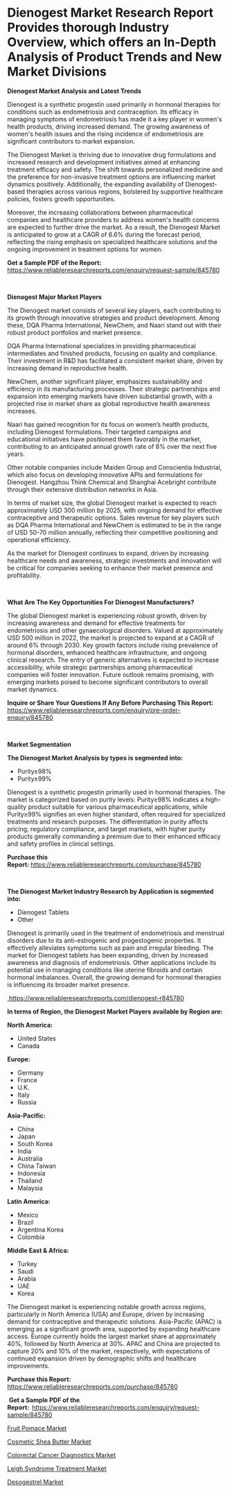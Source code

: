 <p><h1>Dienogest Market Research Report Provides thorough Industry Overview, which offers an In-Depth Analysis of Product Trends and New Market Divisions</h1></p><p><strong>Dienogest Market Analysis and Latest Trends</strong></p>
<p><p>Dienogest is a synthetic progestin used primarily in hormonal therapies for conditions such as endometriosis and contraception. Its efficacy in managing symptoms of endometriosis has made it a key player in women's health products, driving increased demand. The growing awareness of women's health issues and the rising incidence of endometriosis are significant contributors to market expansion.</p><p>The Dienogest Market is thriving due to innovative drug formulations and increased research and development initiatives aimed at enhancing treatment efficacy and safety. The shift towards personalized medicine and the preference for non-invasive treatment options are influencing market dynamics positively. Additionally, the expanding availability of Dienogest-based therapies across various regions, bolstered by supportive healthcare policies, fosters growth opportunities.</p><p>Moreover, the increasing collaborations between pharmaceutical companies and healthcare providers to address women's health concerns are expected to further drive the market. As a result, the Dienogest Market is anticipated to grow at a CAGR of 6.6% during the forecast period, reflecting the rising emphasis on specialized healthcare solutions and the ongoing improvement in treatment options for women.</p></p>
<p><strong>Get a Sample PDF of the Report:&nbsp;</strong> <a href="https://www.reliableresearchreports.com/enquiry/request-sample/845780?utm_campaign=120&utm_medium=2&utm_source=Github&utm_content=ia&utm_term=12112024&utm_id=dienogest">https://www.reliableresearchreports.com/enquiry/request-sample/845780</a></p>
<p>&nbsp;</p>
<p><strong>Dienogest Major Market Players</strong></p>
<p><p>The Dienogest market consists of several key players, each contributing to its growth through innovative strategies and product development. Among these, DQA Pharma International, NewChem, and Naari stand out with their robust product portfolios and market presence.</p><p>DQA Pharma International specializes in providing pharmaceutical intermediates and finished products, focusing on quality and compliance. Their investment in R&D has facilitated a consistent market share, driven by increasing demand in reproductive health.</p><p>NewChem, another significant player, emphasizes sustainability and efficiency in its manufacturing processes. Their strategic partnerships and expansion into emerging markets have driven substantial growth, with a projected rise in market share as global reproductive health awareness increases.</p><p>Naari has gained recognition for its focus on women’s health products, including Dienogest formulations. Their targeted campaigns and educational initiatives have positioned them favorably in the market, contributing to an anticipated annual growth rate of 8% over the next five years.</p><p>Other notable companies include Maiden Group and Conscientia Industrial, which also focus on developing innovative APIs and formulations for Dienogest. Hangzhou Think Chemical and Shanghai Acebright contribute through their extensive distribution networks in Asia.</p><p>In terms of market size, the global Dienogest market is expected to reach approximately USD 300 million by 2025, with ongoing demand for effective contraceptive and therapeutic options. Sales revenue for key players such as DQA Pharma International and NewChem is estimated to be in the range of USD 50-70 million annually, reflecting their competitive positioning and operational efficiency.</p><p>As the market for Dienogest continues to expand, driven by increasing healthcare needs and awareness, strategic investments and innovation will be critical for companies seeking to enhance their market presence and profitability.</p></p>
<p>&nbsp;</p>
<p><strong>What Are The Key Opportunities For Dienogest Manufacturers?</strong></p>
<p><p>The global Dienogest market is experiencing robust growth, driven by increasing awareness and demand for effective treatments for endometriosis and other gynaecological disorders. Valued at approximately USD 500 million in 2022, the market is projected to expand at a CAGR of around 6% through 2030. Key growth factors include rising prevalence of hormonal disorders, enhanced healthcare infrastructure, and ongoing clinical research. The entry of generic alternatives is expected to increase accessibility, while strategic partnerships among pharmaceutical companies will foster innovation. Future outlook remains promising, with emerging markets poised to become significant contributors to overall market dynamics.</p></p>
<p><strong>Inquire or Share Your Questions If Any Before Purchasing This Report:</strong> <a href="https://www.reliableresearchreports.com/enquiry/pre-order-enquiry/845780?utm_campaign=120&utm_medium=2&utm_source=Github&utm_content=ia&utm_term=12112024&utm_id=dienogest">https://www.reliableresearchreports.com/enquiry/pre-order-enquiry/845780</a></p>
<p>&nbsp;</p>
<p><strong>Market Segmentation</strong></p>
<p><strong>The Dienogest Market Analysis by types is segmented into:</strong></p>
<p><ul><li>Purity≥98%</li><li>Purity≥99%</li></ul></p>
<p><p>Dienogest is a synthetic progestin primarily used in hormonal therapies. The market is categorized based on purity levels: Purity≥98% indicates a high-quality product suitable for various pharmaceutical applications, while Purity≥99% signifies an even higher standard, often required for specialized treatments and research purposes. The differentiation in purity affects pricing, regulatory compliance, and target markets, with higher purity products generally commanding a premium due to their enhanced efficacy and safety profiles in clinical settings.</p></p>
<p><strong>Purchase this Report:&nbsp;</strong><a href="https://www.reliableresearchreports.com/purchase/845780?utm_campaign=120&utm_medium=2&utm_source=Github&utm_content=ia&utm_term=12112024&utm_id=dienogest">https://www.reliableresearchreports.com/purchase/845780</a></p>
<p>&nbsp;</p>
<p><strong>The Dienogest Market Industry Research by Application is segmented into:</strong></p>
<p><ul><li>Dienogest Tablets</li><li>Other</li></ul></p>
<p><p>Dienogest is primarily used in the treatment of endometriosis and menstrual disorders due to its anti-estrogenic and progestogenic properties. It effectively alleviates symptoms such as pain and irregular bleeding. The market for Dienogest tablets has been expanding, driven by increased awareness and diagnosis of endometriosis. Other applications include its potential use in managing conditions like uterine fibroids and certain hormonal imbalances. Overall, the growing demand for hormonal therapies is influencing its broader market presence.</p></p>
<p><a href="https://www.reliableresearchreports.com/dienogest-r845780?utm_campaign=120&utm_medium=2&utm_source=Github&utm_content=ia&utm_term=12112024&utm_id=dienogest">&nbsp;https://www.reliableresearchreports.com/dienogest-r845780</a></p>
<p><strong>In terms of Region, the Dienogest Market Players available by Region are:</strong></p>
<p>
    <p> <strong> North America: </strong>
        <ul>
            <li>United States</li>
            <li>Canada</li>
        </ul>
        </p> 
    <p> <strong> Europe: </strong>
        <ul>
            <li>Germany</li>
            <li>France</li>
            <li>U.K.</li>
            <li>Italy</li>
            <li>Russia</li>
        </ul>
        </p> 
    <p> <strong> Asia-Pacific: </strong>
        <ul>
            <li>China</li>
            <li>Japan</li>
            <li>South Korea</li>
            <li>India</li>
            <li>Australia</li>
            <li>China Taiwan</li>
            <li>Indonesia</li>
            <li>Thailand</li>
            <li>Malaysia</li>
        </ul>
        </p> 
    <p> <strong> Latin America: </strong>
        <ul>
            <li>Mexico</li>
            <li>Brazil</li>
            <li>Argentina Korea</li>
            <li>Colombia</li>
        </ul>
        </p> 
    <p> <strong> Middle East & Africa: </strong>
        <ul>
            <li>Turkey</li>
            <li>Saudi</li>
            <li>Arabia</li>
            <li>UAE</li>
            <li>Korea</li>
        </ul>
    </p>
    </p>
<p><p>The Dienogest market is experiencing notable growth across regions, particularly in North America (USA) and Europe, driven by increasing demand for contraceptive and therapeutic solutions. Asia-Pacific (APAC) is emerging as a significant growth area, supported by expanding healthcare access. Europe currently holds the largest market share at approximately 40%, followed by North America at 30%. APAC and China are projected to capture 20% and 10% of the market, respectively, with expectations of continued expansion driven by demographic shifts and healthcare improvements.</p></p>
<p><strong>Purchase this Report: </strong><a href="https://www.reliableresearchreports.com/purchase/845780?utm_campaign=120&utm_medium=2&utm_source=Github&utm_content=ia&utm_term=12112024&utm_id=dienogest">https://www.reliableresearchreports.com/purchase/845780</a></p>
<p>&nbsp;<strong>Get a Sample PDF of the Report:&nbsp;&nbsp;</strong><a href="https://www.reliableresearchreports.com/enquiry/request-sample/845780?utm_campaign=120&utm_medium=2&utm_source=Github&utm_content=ia&utm_term=12112024&utm_id=dienogest">https://www.reliableresearchreports.com/enquiry/request-sample/845780</a></p>
<p><strong></strong></p>
<p><p><a href="https://www.linkedin.com/pulse/global-fruit-pomace-market-size-trends-analysis-regional-1lhxc?utm_campaign=120&utm_medium=2&utm_source=Github&utm_content=ia&utm_term=12112024&utm_id=dienogest">Fruit Pomace Market</a></p><p><a href="https://www.linkedin.com/pulse/cosmetic-shea-butter-market-emerging-trends-future-prospects-hejkc?utm_campaign=120&utm_medium=2&utm_source=Github&utm_content=ia&utm_term=12112024&utm_id=dienogest">Cosmetic Shea Butter Market</a></p><p><a href="https://issuu.com/reportprime-2/docs/colorectal-cancer-diagnostics-marke_0e429a8a255065?utm_campaign=120&utm_medium=2&utm_source=Github&utm_content=ia&utm_term=12112024&utm_id=dienogest">Colorectal Cancer Diagnostics Market</a></p><p><a href="https://issuu.com/reportprime-2/docs/leigh-syndrome-treatment-market-siz_f2b843ccfde44a?utm_campaign=120&utm_medium=2&utm_source=Github&utm_content=ia&utm_term=12112024&utm_id=dienogest">Leigh Syndrome Treatment Market</a></p><p><a href="https://github.com/mharielmesa/Market-Research-Report-List-5/blob/main/desogestrel-market.md?utm_campaign=120&utm_medium=2&utm_source=Github&utm_content=ia&utm_term=12112024&utm_id=dienogest">Desogestrel Market</a></p></p>